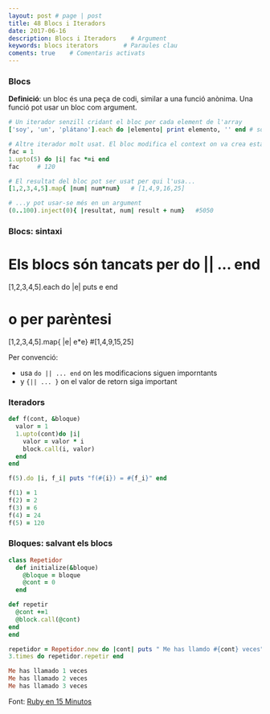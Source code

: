 ```yaml
---
layout: post # page | post
title: 48 Blocs i Iteradors
date: 2017-06-16 
description: Blocs i Iteradors    # Argument
keywords: blocs iterators       # Paraules clau
coments: true    # Comentaris activats
---
```


### Blocs ###

**Definició**: un bloc és una peça de codi, similar a una funció anònima. Una funció pot usar un bloc com argument.

```ruby
# Un iterador senzill cridant el bloc per cada element de l'array
['soy', 'un', 'plátano'].each do |elemento| print elemento, '' end # soy un plátano

# Altre iterador molt usat. El bloc modifica el context on va crea estar creat
fac = 1
1.upto(5) do |i| fac *=i end
fac     # 120

# El resultat del bloc pot ser usat per qui l'usa...
[1,2,3,4,5].map{ |num| num*num}   # [1,4,9,16,25]

# ...y pot usar-se més en un argument
(0..100).inject(0){ |resultat, num| result + num}   #5050
```

### Blocs: sintaxi ###

# Els blocs són tancats per do || ... end
[1,2,3,4,5].each do |e| puts e end

# o per parèntesi
[1,2,3,4,5].map{ |e| e*e}   #[1,4,9,15,25]

Per convenció:

- usa `do || ... end` on les modificacions siguen imporntants
- y `{|| ... }` on el valor de retorn siga important

### Iteradors ###

```ruby
def f(cont, &bloque)
  valor = 1
  1.upto(cont)do |i|
    valor = valor * i
    block.call(i, valor)
  end
end

f(5).do |i, f_i| puts "f(#{i}) = #{f_i}" end
```

```ruby
f(1) = 1
f(2) = 2
f(3) = 6
f(4) = 24
f(5) = 120
```

### Bloques: salvant els blocs ###

```ruby
class Repetidor
  def initialize(&bloque)
    @bloque = bloque
	@cont = 0
  end

def repetir
  @cont +=1
  @block.call(@cont)
end
end

repetidor = Repetidor.new do |cont| puts " Me has llamdo #{cont} veces" end
3.times do repetidor.repetir end
```

```ruby
Me has llamado 1 veces
Me has llamado 2 veces
Me has llamado 3 veces
```

Font: [Ruby en 15 Minutos](http://rubytutorial.wikidot.com/ruby-15-minutos#toc20)
